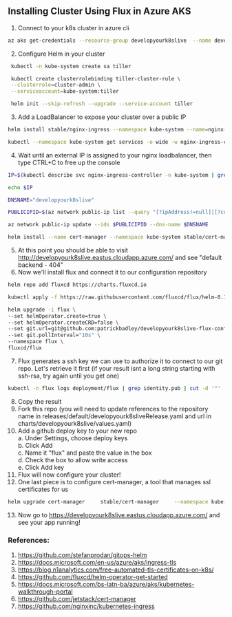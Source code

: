 ## Installing Cluster Using Flux in Azure AKS ##

1. Connect to your k8s cluster in azure cli
```bash
az aks get-credentials --resource-group developyourk8slive  --name developyourk8slive
```
2. Configure Helm in your cluster
```bash
 kubectl -n kube-system create sa tiller

 kubectl create clusterrolebinding tiller-cluster-rule \
 --clusterrole=cluster-admin \
 --serviceaccount=kube-system:tiller

 helm init --skip-refresh --upgrade --service-account tiller
```
3. Add a LoadBalancer to expose your cluster over a public IP
```bash
helm install stable/nginx-ingress --namespace kube-system --name=nginx-ingress

kubectl --namespace kube-system get services -o wide -w nginx-ingress-controller
```
4. Wait until an external IP is assigned to your nginx loadbalancer, then type CTRL+C to free up the console
```bash
IP=$(kubectl describe svc nginx-ingress-controller -n kube-system | grep "LoadBalancer Ingress:   " | cut -d':' -f 2 | tr -d ' ')

echo $IP

DNSNAME="developyourk8slive"

PUBLICIPID=$(az network public-ip list --query "[?ipAddress!=null]|[?contains(ipAddress, '$IP')].[id]" --output tsv)

az network public-ip update --ids $PUBLICIPID --dns-name $DNSNAME

helm install --name cert-manager --namespace kube-system stable/cert-manager
```
5. At this point you should be able to visit http://developyourk8slive.eastus.cloudapp.azure.com/ and see "default backend - 404"
6. Now we'll install flux and connect it to our configuration repository
```bash
helm repo add fluxcd https://charts.fluxcd.io

kubectl apply -f https://raw.githubusercontent.com/fluxcd/flux/helm-0.10.1/deploy-helm/flux-helm-release-crd.yaml

helm upgrade -i flux \
--set helmOperator.create=true \
--set helmOperator.createCRD=false \
--set git.url=git@github.com:patrickbadley/developyourk8slive-flux-config.git \
--set git.pollInterval="10s" \
--namespace flux \
fluxcd/flux
```
7. Flux generates a ssh key we can use to authorize it to connect to our git repo. Let's retrieve it first (if your result isnt a long string starting with ssh-rsa, try again until you get one)
```bash
kubectl -n flux logs deployment/flux | grep identity.pub | cut -d '"' -f2
```
8. Copy the result
9. Fork this repo (you will need to update references to the repository name in releases/default/developyourk8sliveRelease.yaml and url in charts/developyourk8slive/values.yaml)
10. Add a github deploy key to your new repo  
  a. Under Settings, choose deploy keys  
  b. Click Add   
  c. Name it "flux" and paste the value in the box  
  d. Check the box to allow write access  
  e. Click Add key  
11. Flux will now configure your cluster!
12. One last piece is to configure cert-manager, a tool that manages ssl certificates for us
```bash
helm upgrade cert-manager     stable/cert-manager     --namespace kube-system     --set ingressShim.defaultIssuerName=letsencrypt-prod --set ingressShim.defaultIssuerKind=ClusterIssuer
```
13. Now go to https://developyourk8slive.eastus.cloudapp.azure.com/ and see your app running!

### References: ###
1. https://github.com/stefanprodan/gitops-helm
2. https://docs.microsoft.com/en-us/azure/aks/ingress-tls
3. https://blog.n1analytics.com/free-automated-tls-certificates-on-k8s/
4. https://github.com/fluxcd/helm-operator-get-started
5. https://docs.microsoft.com/bs-latn-ba/azure/aks/kubernetes-walkthrough-portal
6. https://github.com/jetstack/cert-manager
7. https://github.com/nginxinc/kubernetes-ingress
